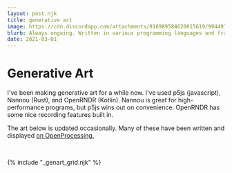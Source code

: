 ```yaml
---
layout: post.njk
title: generative art
image: https://cdn.discordapp.com/attachments/916989584620015619/994497664240586762/7_6_22_limit.gif
blurb: Always ongoing. Written in various programming languages and frameworks.
date: 2021-03-01
---
```

# Generative Art
I've been making generative art for a while now. I've used p5js (javascript), Nannou (Rust), and OpenRNDR (Kotlin). Nannou is great for high-performance programs, but p5js wins out on convenience. OpenRNDR has some nice recording features built in.

The art below is updated occasionally. Many of these have been written and displayed [on OpenProcessing.](https://openprocessing.org/user/270923?o=25&view=sketches)

<br/>

{% include "_genart_grid.njk" %}
